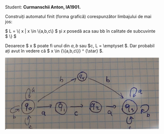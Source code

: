 Student: **Curmanschii Anton, IA1901.**

Construiți automatul finit (forma grafică) corespunzător limbajului de mai jos:

$ L = \\{ x | x \in \\{a,b,c\\} $ și $x$ posedă aca sau bb în calitate de subcuvinte $ \\} $

Deoarece $ x $ poate fi unul din $a, b$ sau $c, L = \emptyset $.
Dar probabil ați avut în vedere că $ x \in {\\{a,b,c\\}} ^ {\star} $.

![](images/automaton_2.jpeg)